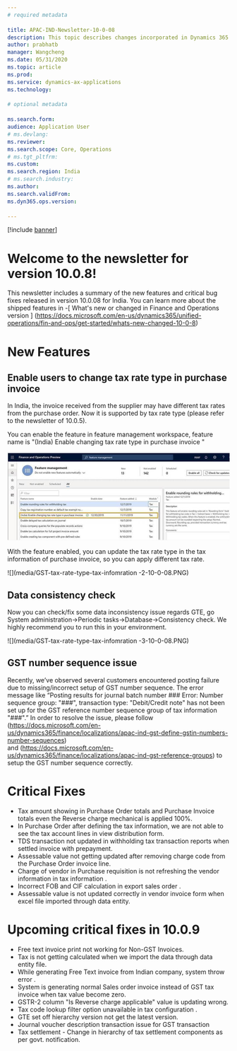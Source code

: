 ```yaml
---
# required metadata

title: APAC-IND-Newsletter-10-0-08
description: This topic describes changes incorporated in Dynamics 365 Application version 10-0-08
author: prabhatb
manager: Wangcheng
ms.date: 05/31/2020
ms.topic: article
ms.prod: 
ms.service: dynamics-ax-applications
ms.technology: 

# optional metadata

ms.search.form: 
audience: Application User
# ms.devlang: 
ms.reviewer: 
ms.search.scope: Core, Operations
# ms.tgt_pltfrm: 
ms.custom: 
ms.search.region: India
# ms.search.industry: 
ms.author: 
ms.search.validFrom: 
ms.dyn365.ops.version: 

---
```

[!include [banner](../includes/banner.md)]

# Welcome to the newsletter for version 10.0.8! 

This newsletter includes a summary of the new features and critical bug fixes released in version 10.0.08 for India.
You can learn more about the shipped features in 
-[ What's new or changed in Finance and Operations version ] (https://docs.microsoft.com/en-us/dynamics365/unified-operations/fin-and-ops/get-started/whats-new-changed-10-0-8)

# New Features
## Enable users to change tax rate type in purchase invoice 
In India, the invoice received from the supplier may have different tax rates from the purchase order. 
Now it is supported by tax rate type (please refer to the newsletter of 10.0.5).
 
You can enable the feature in feature management workspace, feature name is "(India) Enable changing tax rate type in purchase invoice "

![](media/GST-Changing-tax-rate-type-1-10-0-08.PNG)
 
With the feature enabled, you can update the tax rate type in the tax information of purchase invoice, 
so you can apply different tax rate.

![](media/GST-tax-rate-type-tax-infomration -2-10-0-08.PNG)

## Data consistency check

Now you can check/fix some data inconsistency issue regards GTE, go System administration->Periodic tasks->Database->Consistency check.
We highly recommend you to run this in your environment.

![](media/GST-tax-rate-type-tax-infomration -3-10-0-08.PNG)

## GST number sequence issue

Recently, we’ve observed several customers encountered posting failure due to missing/incorrect setup of GST number sequence. 
The error message like “Posting results for journal batch number ### Error: Number sequence group: "###", 
transaction type: "Debit/Credit note" has not been set up for the GST reference number sequence group of tax information "###".” 
In order to resolve the issue, please follow (https://docs.microsoft.com/en-us/dynamics365/finance/localizations/apac-ind-gst-define-gstin-numbers-number-sequences)  
and (https://docs.microsoft.com/en-us/dynamics365/finance/localizations/apac-ind-gst-reference-groups)
to setup the GST number sequence correctly.

# Critical Fixes 

- Tax amount showing in Purchase Order totals and Purchase Invoice totals even the Reverse charge mechanical is applied 100%.
- In Purchase Order after defining the tax information, we are not able to see the tax account lines in view distribution form. 
-	TDS transaction not updated in withholding tax transaction reports when settled invoice with prepayment. 
-	Assessable value not getting updated after removing charge code from the Purchase Order invoice line. 
-	Charge of vendor in Purchase requisition is not refreshing the vendor information in tax information .
-	Incorrect FOB and CIF calculation in export sales order . 
-	Assessable value is not updated correctly in vendor invoice form when excel file  imported through data entity.


# Upcoming critical fixes in 10.0.9 

- Free text invoice print not working for Non-GST Invoices. 
-	Tax is not getting calculated when we import the data through data entity file. 
-	While generating Free Text invoice from Indian company, system throw error . 
-	System is generating normal Sales order invoice instead of GST tax invoice when tax value become zero. 
-	GSTR-2 column "Is Reverse charge applicable" value is updating wrong. 
-	Tax code lookup filter option unavailable in tax configuration .
-	GTE set off hierarchy version not get the latest version. 
-	Journal voucher description transaction issue for GST transaction 
-	Tax settlement - Change in hierarchy  of tax settlement components as per govt. notification.

